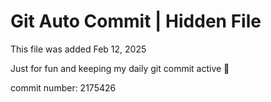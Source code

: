 # Git Auto Commit | Hidden File

This file was added Feb 12, 2025

Just for fun and keeping my daily git commit active 🤪

commit number: 2175426
